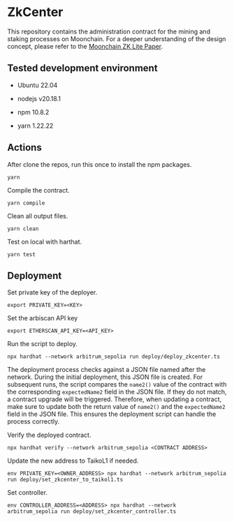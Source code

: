 # ZkCenter

This repository contains the administration contract for the mining and staking processes on Moonchain. For a deeper understanding of the design concept, please refer to the [Moonchain ZK Lite Paper](https://doc.moonchain.com/docs/Moonchain-Design/zk).



## Tested development environment

- Ubuntu 22.04

- nodejs v20.18.1

- npm 10.8.2

- yarn 1.22.22



## Actions

After clone the repos, run this once to install the npm packages.

```
yarn
```



Compile the contract.

```
yarn compile
```



Clean all output files.

```
yarn clean
```



Test on local with harthat.
```
yarn test
```



## Deployment

Set private key of the deployer.

```
export PRIVATE_KEY=<KEY>
```

Set the arbiscan API key

```
export ETHERSCAN_API_KEY=<API_KEY>
```



Run the script to deploy.

```
npx hardhat --network arbitrum_sepolia run deploy/deploy_zkcenter.ts
```

The deployment process checks against a JSON file named after the network. During the initial deployment, this JSON file is created. For subsequent runs, the script compares the `name2()` value of the contract with the corresponding `expectedName2` field in the JSON file. If they do not match, a contract upgrade will be triggered. Therefore, when updating a contract, make sure to update both the return value of `name2()` and the `expectedName2` field in the JSON file. This ensures the deployment script can handle the process correctly.



Verify the deployed contract.

```
npx hardhat verify --network arbitrum_sepolia <CONTRACT ADDRESS>
```



Update the new address to TaikoL1 if needed.

```
env PRIVATE_KEY=<OWNER_ADDRESS> npx hardhat --network arbitrum_sepolia run deploy/set_zkcenter_to_taikol1.ts
```



Set controller.

```
env CONTROLLER_ADDRESS=<ADDRESS> npx hardhat --network arbitrum_sepolia run deploy/set_zkcenter_controller.ts 
```

